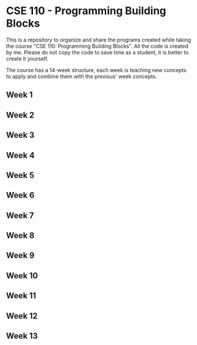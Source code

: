 # CSE 110 - Programming Building Blocks
This is a repository to organize and share the programs created while taking the course "CSE 110: Programming Building Blocks". All the code is created by me. Please do not copy the code to save time as a student, it is better to create it yourself. 

The course has a 14-week structure, each week is teaching new concepts to apply and combine them with the previous' week concepts.

<h2>Week 1</h2>
<h2>Week 2</h2>
<h2>Week 3</h2>
<h2>Week 4</h2>
<h2>Week 5</h2>
<h2>Week 6</h2>
<h2>Week 7</h2>
<h2>Week 8</h2>
<h2>Week 9</h2>
<h2>Week 10</h2>
<h2>Week 11</h2>
<h2>Week 12</h2>
<h2>Week 13</h2>
